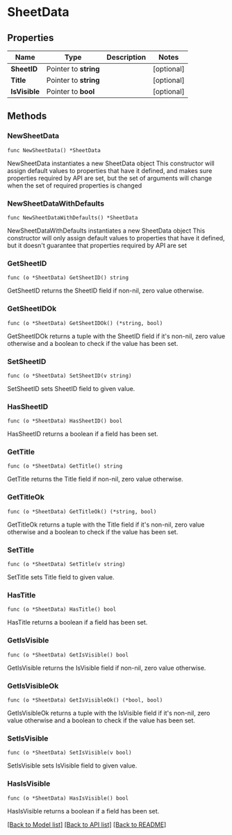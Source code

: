 # SheetData

## Properties

Name | Type | Description | Notes
------------ | ------------- | ------------- | -------------
**SheetID** | Pointer to **string** |  | [optional] 
**Title** | Pointer to **string** |  | [optional] 
**IsVisible** | Pointer to **bool** |  | [optional] 

## Methods

### NewSheetData

`func NewSheetData() *SheetData`

NewSheetData instantiates a new SheetData object
This constructor will assign default values to properties that have it defined,
and makes sure properties required by API are set, but the set of arguments
will change when the set of required properties is changed

### NewSheetDataWithDefaults

`func NewSheetDataWithDefaults() *SheetData`

NewSheetDataWithDefaults instantiates a new SheetData object
This constructor will only assign default values to properties that have it defined,
but it doesn't guarantee that properties required by API are set

### GetSheetID

`func (o *SheetData) GetSheetID() string`

GetSheetID returns the SheetID field if non-nil, zero value otherwise.

### GetSheetIDOk

`func (o *SheetData) GetSheetIDOk() (*string, bool)`

GetSheetIDOk returns a tuple with the SheetID field if it's non-nil, zero value otherwise
and a boolean to check if the value has been set.

### SetSheetID

`func (o *SheetData) SetSheetID(v string)`

SetSheetID sets SheetID field to given value.

### HasSheetID

`func (o *SheetData) HasSheetID() bool`

HasSheetID returns a boolean if a field has been set.

### GetTitle

`func (o *SheetData) GetTitle() string`

GetTitle returns the Title field if non-nil, zero value otherwise.

### GetTitleOk

`func (o *SheetData) GetTitleOk() (*string, bool)`

GetTitleOk returns a tuple with the Title field if it's non-nil, zero value otherwise
and a boolean to check if the value has been set.

### SetTitle

`func (o *SheetData) SetTitle(v string)`

SetTitle sets Title field to given value.

### HasTitle

`func (o *SheetData) HasTitle() bool`

HasTitle returns a boolean if a field has been set.

### GetIsVisible

`func (o *SheetData) GetIsVisible() bool`

GetIsVisible returns the IsVisible field if non-nil, zero value otherwise.

### GetIsVisibleOk

`func (o *SheetData) GetIsVisibleOk() (*bool, bool)`

GetIsVisibleOk returns a tuple with the IsVisible field if it's non-nil, zero value otherwise
and a boolean to check if the value has been set.

### SetIsVisible

`func (o *SheetData) SetIsVisible(v bool)`

SetIsVisible sets IsVisible field to given value.

### HasIsVisible

`func (o *SheetData) HasIsVisible() bool`

HasIsVisible returns a boolean if a field has been set.


[[Back to Model list]](../README.md#documentation-for-models) [[Back to API list]](../README.md#documentation-for-api-endpoints) [[Back to README]](../README.md)


